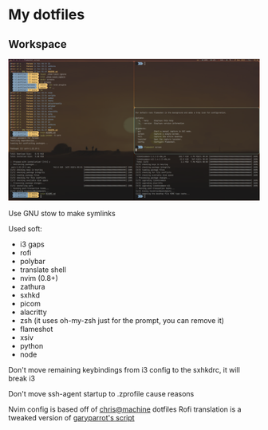 # My dotfiles

## Workspace

![workspace screen](screens/workspace.png)


Use GNU stow to make symlinks

Used soft:

- i3 gaps
- rofi
- polybar
- translate shell
- nvim (0.8+)
- zathura
- sxhkd
- picom
- alacritty
- zsh (it uses oh-my-zsh just for the prompt, you can remove it)
- flameshot
- xsiv
- python
- node


Don't move remaining keybindings from i3 config to the sxhkdrc, it will break i3 

Don't move ssh-agent startup to .zprofile cause reasons

Nvim config is based off of [chris@machine](https://github.com/LunarVim/Neovim-from-scratch) dotfiles
Rofi translation is a tweaked version of [garyparrot's script](https://github.com/garyparrot/rofi-translate)




